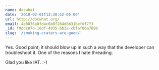 ```yaml
---
name: docwhat
date: '2010-02-01T13:38:52-05:00'
url: http://docwhat.org/
email: 4e8076a0fdac6b8f284d8b316efdf7f3
_id: f9ddc07d-16df-4935-bb3a-cbfaf06a769b
slug: '/smoking-craters-are-good/'
---
```


Yes. Good point; it should blow up in such a way that the developer can
troubleshoot it. One of the reasons I hate threading.

Glad you like IAT. :-)
